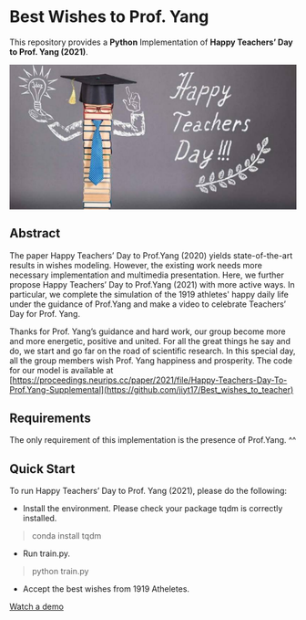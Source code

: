 # Best Wishes to Prof. Yang 

This repository provides a **Python** Implementation of **Happy Teachers’ Day to Prof. Yang (2021)**.

<img src="./imgs/teacher.png" align=center>

## Abstract 
The paper Happy Teachers’ Day to Prof.Yang (2020) yields state-of-the-art results in wishes modeling. However, the existing work needs more necessary implementation and multimedia presentation. Here, we further propose Happy Teachers’ Day to Prof.Yang (2021) with more active ways. In particular, we complete the simulation of the 1919 athletes' happy daily life under the guidance of Prof.Yang and make a video to celebrate Teachers’ Day for Prof. Yang. 

Thanks for Prof. Yang’s guidance and hard work, our group become more and more energetic, positive and united. For all the great things he say and do, we start and go far on the road of scientific research. In this special day, all the group members wish Prof. Yang happiness and prosperity. The code for our model is available at [https://proceedings.neurips.cc/paper/2021/file/Happy-Teachers-Day-To-Prof.Yang-Supplemental](https://github.com/jiyt17/Best_wishes_to_teacher)

## Requirements
The only requirement of this implementation is the presence of Prof.Yang. ^^

## Quick Start
To run Happy Teachers’ Day to Prof. Yang (2021), please do the following:

* Install the environment. Please check your package tqdm is correctly installed.

> conda install tqdm

* Run train.py.

> python train.py

* Accept the best wishes from 1919 Atheletes.

[Watch a demo](http://player.bilibili.com/player.html?aid=207667782&bvid=BV1Vh411W7kT&cid=400898886&page=1)
